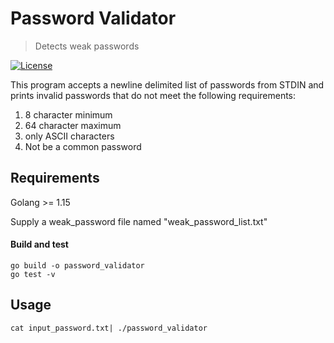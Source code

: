 # Password Validator
> Detects weak passwords 

[![License](https://img.shields.io/badge/License-Apache%202.0-blue.svg)](https://opensource.org/licenses/Apache-2.0)

This program accepts a newline delimited list of passwords from STDIN and prints invalid passwords that do not meet the following requirements:

1.  8 character minimum
2. 64 character maximum
3. only ASCII characters
4. Not be a common password



## Requirements

Golang >= 1.15

Supply a weak_password file named "weak_password_list.txt"

#### Build and test
```
go build -o password_validator
go test -v
```
## Usage

```
cat input_password.txt| ./password_validator
```
